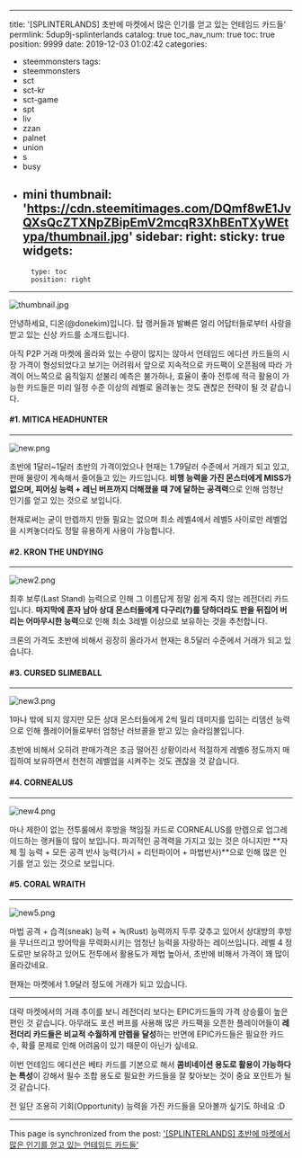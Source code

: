 
---
title: '[SPLINTERLANDS] 초반에 마켓에서 많은 인기를 얻고 있는 언테임드 카드들'
permlink: 5dup9j-splinterlands
catalog: true
toc_nav_num: true
toc: true
position: 9999
date: 2019-12-03 01:02:42
categories:
- steemmonsters
tags:
- steemmonsters
- sct
- sct-kr
- sct-game
- spt
- liv
- zzan
- palnet
- union
- s
- busy
- mini
thumbnail: 'https://cdn.steemitimages.com/DQmf8wE1JvQXsQcZTXNpZBipEmV2mcqR3XhBEnTXyWEtypa/thumbnail.jpg'
sidebar:
    right:
        sticky: true
widgets:
    -
        type: toc
        position: right
---


![thumbnail.jpg](https://cdn.steemitimages.com/DQmf8wE1JvQXsQcZTXNpZBipEmV2mcqR3XhBEnTXyWEtypa/thumbnail.jpg)

안녕하세요, 디온(@donekim)입니다. 탑 랭커들과 발빠른 얼리 어답터들로부터 사랑을 받고 있는 신상 카드를 소개드립니다. 

아직 P2P 거래 마켓에 올라와 있는 수량이 많지는 않아서 언테임드 에디션 카드들의 시장 가격이 형성되었다고 보기는 어려워서 앞으로 지속적으로 카드팩이 오픈됨에 따라 가격이 어느쪽으로 움직일지 섣불리 예측은 불가하나, 효율이 좋아 전투에 적극 활용이 가능한 카드들은 미리 일정 수준 이상의 레벨로 올려놓는 것도 괜찮은 전략이 될 것 같습니다.

#### #1. MITICA HEADHUNTER
---

![new.png](https://cdn.steemitimages.com/DQmTPv3mhmUTv4ghPfVPTAPT8q3fLAGfkyQzis1BNdx1JRB/new.png)

초반에 1달러~1달러 초반의 가격이었으나 현재는 1.79달러 수준에서 거래가 되고 있고, 판매 물량이 계속해서 줄어들고 있는 카드입니다. **비행 능력을 가진 몬스터에게 MISS가 없으며, 피어싱 능력 + 레닌 버프까지 더해졌을 때 7에 달하는 공격력**으로 인해 엄청난 인기를 얻고 있는 것으로 보입니다. 

현재로써는 굳이 만렙까지 만들 필요는 없으며 최소 레벨4에서 레벨5 사이로만 레벨업을 시켜놓더라도 정말 유용하게 사용이 가능합니다. 

#### #2. KRON THE UNDYING
---
![new2.png](https://cdn.steemitimages.com/DQmTgWu4FpoUe8fB2BBTrtbsPTa3FeaTXzH2RYJvDK8MUxK/new2.png)

최후 보루(Last Stand) 능력으로 인해 그 이름답게 정말 쉽게 죽지 않는 레전더리 카드입니다. **마지막에 혼자 남아 상대 몬스터들에게 다구리(?)를 당하더라도 판을 뒤집어 버리는 어마무시한 능력**으로 인해 최소 3레벨 이상으로 보유하는 것을 추천합니다. 

크론의 가격도 초반에 비해서 굉장히 올라가서 현재는 8.5달러 수준에서 거래가 되고 있습니다.

#### #3. CURSED SLIMEBALL
---
![new3.png](https://cdn.steemitimages.com/DQmWgagYgYmQQYnKEbAPWibhMs8ppfbWqSGmciHzKFthFu9/new3.png)

1마나 밖에 되지 않지만 모든 상대 몬스터들에게 2씩 밀리 데미지를 입히는 리뎀션 능력으로 인해 플레이어들로부터 엄청난 러브콜을 받고 있는 슬라임볼입니다. 

초반에 비해서 오히려 판매가격은 조금 떨어진 상황이라서 적절하게 레벨6 정도까지 매집하여 보유하면서 천천히 레벨업을 시켜주는 것도 괜찮을 것 같습니다. 

#### #4. CORNEALUS
---
![new4.png](https://cdn.steemitimages.com/DQmUFJxT6bw9RmehuPzcmic2tmVL3MgzaKnaM9b4AtNrUgn/new4.png)

마나 제한이 없는 전투룰에서 후방을 책임질 카드로 CORNEALUS를 만렙으로 업그레이드하는 랭커들이 많이 보입니다. 파괴적인 공격력을 가지고 있는 것은 아니지만 **자체 힐 능력 + 모든 공격 반사 능력(가시 + 리턴파이어 + 마법반사)**으로 인해 많은 인기를 얻고 있는 것으로 보입니다.

#### #5. CORAL WRAITH
---
![new5.png](https://cdn.steemitimages.com/DQmd9SLB6r8azki31P7nycuvJV4kFrjV5aP4eRomcVsvZy2/new5.png)

마법 공격 + 습격(sneak) 능력 + 녹(Rust) 능력까지 두루 갖추고 있어서 상대방의 후방을 무너뜨리고 방어막을 무력화시키는 엄청난 능력을 자랑하는 레이쓰입니다. 레벨 4 정도로만 보유하고 있어도 전투에서 활용도가 제법 높아서, 초반에 비해서 가격이 꽤 많이 올라갔네요. 

현재는 마켓에서 1.9달러 정도에 거래가 되고 있습니다.

---

대략 마켓에서의 거래 추이를 보니 레전더리 보다는 EPIC카드들의 가격 상승률이 높은 편인 것 같습니다. 아무래도 포션 버프를 사용해 많은 카드팩을 오픈한 플레이어들이 **레전더리 카드들은 비교적 수월하게 만렙을 달성**하는 반면에 EPIC카드들은 필요한 카드 수, 확률 문제로 인해 어려움이 있기 때문이 아닌가 싶네요.

이번 언테임드 에디션은 베타 카드를 기본으로 해서 **콤비네이션 용도로 활용이 가능하다는 특성**이 강해서 필수 조합 용도로 필요한 카드들을 잘 찾아보는 것이 중요 포인트가 될 것 같습니다.

전 일단 조용히 기회(Opportunity) 능력을 가진 카드들을 모아볼까 싶기도 하네요 :D

- - -

This page is synchronized from the post: ['[SPLINTERLANDS] 초반에 마켓에서 많은 인기를 얻고 있는 언테임드 카드들'](https://steemit.com/@donekim/5dup9j-splinterlands)
